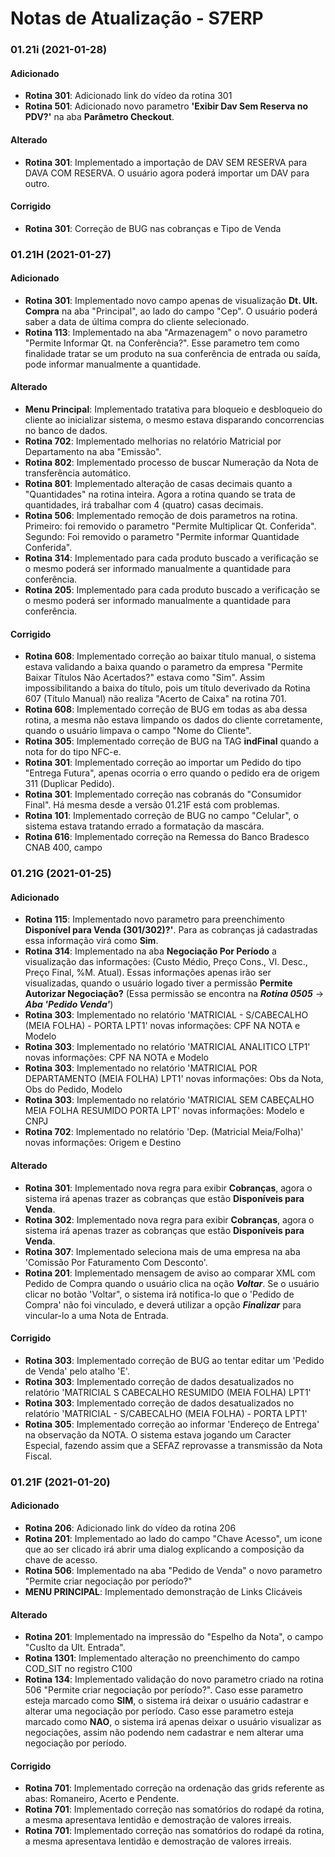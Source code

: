 # Notas de Atualização - S7ERP

### 01.21i (2021-01-28)

#### Adicionado

* **Rotina 301**: Adicionado link do vídeo da rotina 301
* **Rotina 501**: Adicionado novo parametro **'Exibir Dav Sem Reserva no PDV?'** na aba **Parâmetro Checkout**.

 #### Alterado
 
* **Rotina 301**: Implementado a importação de DAV SEM RESERVA para DAVA COM RESERVA. O usuário agora poderá importar um DAV para outro.
 
#### Corrigido
 
* **Rotina 301**: Correção de BUG nas cobranças e Tipo de Venda

### 01.21H (2021-01-27)

#### Adicionado

* **Rotina 301**: Implementado novo campo apenas de visualização **Dt. Ult. Compra** na aba "Principal", ao lado do campo "Cep". O usuário poderá saber a data de última compra do cliente selecionado.
* **Rotina 113**: Implementado na aba "Armazenagem" o novo parametro "Permite Informar Qt. na Conferência?". Esse parametro tem como finalidade tratar se um produto na sua conferência de entrada ou saída, pode informar manualmente a quantidade.
  
 #### Alterado
 
 * **Menu Principal**: Implementado tratativa para bloqueio e desbloqueio do cliente ao inicializar sistema, o mesmo estava disparando concorrencias no banco de dados.
 * **Rotina 702**: Implementado melhorias no relatório Matricial por Departamento na aba "Emissão".
 * **Rotina 802**: Implementado processo de buscar Numeração da Nota de transferência automático.
 * **Rotina 801**: Implementado alteração de casas decimais quanto a "Quantidades" na rotina inteira. Agora a rotina quando se trata de quantidades, irá trabalhar com 4 (quatro) casas decimais.
 * **Rotina 506**: Implementado remoção de dois parametros na rotina. Primeiro: foi removido o parametro "Permite Multiplicar Qt. Conferida". Segundo: Foi removido o parametro "Permite informar Quantidade Conferida".
 * **Rotina 314**: Implementado para cada produto buscado a verificação se o mesmo poderá ser informado manualmente a quantidade para conferência.
 * **Rotina 205**: Implementado para cada produto buscado a verificação se o mesmo poderá ser informado manualmente a quantidade para conferência.
 
#### Corrigido
 
* **Rotina 608**: Implementado correção ao baixar título manual, o sistema estava validando a baixa quando o parametro da empresa "Permite Baixar Títulos Não Acertados?" estava como "Sim". Assim impossibilitando a baixa do título, pois um título deverivado da Rotina 607 (Título Manual) não realiza "Acerto de Caixa" na rotina 701.
* **Rotina 608**: Implementado correção de BUG em todas as aba dessa rotina, a mesma não estava limpando os dados do cliente corretamente, quando o usuário limpava o campo "Nome do Cliente".
* **Rotina 305**: Implementado correção de BUG na TAG **indFinal** quando a nota for do tipo NFC-e.
* **Rotina 301**: Implementado correção ao importar um Pedido do tipo "Entrega Futura", apenas ocorria o erro quando o pedido era de origem 311 (Duplicar Pedido).
* **Rotina 301**: Implementado correção nas cobranás do "Consumidor Final". Há mesma desde a versão 01.21F está com problemas.
* **Rotina 101**: Implementado correção de BUG no campo "Celular", o sistema estava tratando errado a formatação da mascára.
* **Rotina 616**: Implementado correção na Remessa do Banco Bradesco CNAB 400, campo

### 01.21G (2021-01-25)

#### Adicionado

 * **Rotina 115**: Implementado novo parametro para preenchimento **Disponível para Venda (301/302)?'**. Para as cobranças já cadastradas essa informação virá como **Sim**.
 * **Rotina 314**: Implementado na aba **Negociação Por Período** a visualização das informações: (Custo Médio, Preço Cons., Vl. Desc., Preço Final, %M. Atual). Essas informações apenas irão ser visualizadas, quando o usuário logado tiver a permissão **Permite Autorizar Negociação?** (Essa permissão se encontra na ***Rotina 0505*** -> ***Aba 'Pedido Venda'***)
 * **Rotina 303**: Implementado no relatório 'MATRICIAL - S/CABECALHO (MEIA FOLHA) - PORTA LPT1' novas informações: CPF NA NOTA  e Modelo
 * **Rotina 303**: Implementado no relatório 'MATRICIAL ANALITICO LTP1' novas informações: CPF NA NOTA  e Modelo
 * **Rotina 303**: Implementado no relatório 'MATRICIAL POR DEPARTAMENTO (MEIA FOLHA) LPT1' novas informações: Obs da Nota, Obs do Pedido, Modelo
 * **Rotina 303**: Implementado no relatório 'MATRICIAL SEM CABEÇALHO MEIA FOLHA RESUMIDO PORTA LPT' novas informações: Modelo e CNPJ
 * **Rotina 702**: Implementado no relatório 'Dep. (Matricial Meia/Folha)' novas informações: Origem e Destino
  
 #### Alterado
 
 * **Rotina 301**: Implementado nova regra para exibir **Cobranças**, agora o sistema irá apenas trazer as cobranças que estão **Disponíveis para Venda**.
 * **Rotina 302**: Implementado nova regra para exibir **Cobranças**, agora o sistema irá apenas trazer as cobranças que estão **Disponíveis para Venda**.
 * **Rotina 307**: Implementado seleciona mais de uma empresa na aba 'Comissão Por Faturamento Com Desconto'.
 * **Rotina 201**: Implementado mensagem de aviso ao comparar XML com Pedido de Compra quando o usuário clica na oção ***Voltar***. Se o usuário clicar no botão 'Voltar", o sistema irá notifica-lo que o 'Pedido de Compra' não foi vinculado, e deverá utilizar a opção ***Finalizar*** para vincular-lo a uma Nota de Entrada.

 #### Corrigido
 
 * **Rotina 303**: Implementado correção de BUG ao tentar editar um 'Pedido de Venda' pelo atalho 'E'.
 * **Rotina 303**: Implementado correção de dados desatualizados no relatório 'MATRICIAL S CABECALHO RESUMIDO (MEIA FOLHA) LPT1'
 * **Rotina 303**: Implementado correção de dados desatualizados no relatório 'MATRICIAL - S/CABECALHO (MEIA FOLHA) - PORTA LPT1'
 * **Rotina 305**: Implementado correção ao informar 'Endereço de Entrega' na observação da NOTA. O sistema estava jogando um Caracter Especial, fazendo assim que a SEFAZ reprovasse a transmissão da Nota Fiscal.

### 01.21F (2021-01-20)

#### Adicionado

 * **Rotina 206**: Adicionado link do vídeo da rotina 206
 * **Rotina 201**: Implementado ao lado do campo "Chave Acesso", um icone que ao ser clicado irá abrir uma dialog explicando a composição da chave de acesso.
 * **Rotina 506**: Implementado na aba "Pedido de Venda" o novo parametro "Permite criar negociação por período?"
 * **MENU PRINCIPAL**: Implementado demonstração de Links Clicáveis 
  
 #### Alterado
 
 * **Rotina 201**: Implementado na impressão do "Espelho da Nota", o campo "Cuslto da Ult. Entrada".
 * **Rotina 1301**: Implementado alteração no preenchimento do campo COD_SIT no registro C100
 * **Rotina 134**: Implementado validação do novo parametro criado na rotina 506 "Permite criar negociação por período?". Caso esse parametro esteja marcado como **SIM**, 
 o sistema irá deixar o usuário cadastrar e alterar uma negociação por período. Caso esse parametro esteja marcado como **NAO**, o sistema irá apenas deixar o usuário visualizar as
 negociações, assim não podendo nem cadastrar e nem alterar uma negociação por período.
 
  #### Corrigido
 
 * **Rotina 701**: Implementado correção na ordenação das grids referente as abas: Romaneiro, Acerto e Pendente.
 * **Rotina 701**: Implementado correção nas somatórios do rodapé da rotina, a mesma apresentava lentidão e demostração de valores irreais.
 * **Rotina 701**: Implementado correção nas somatórios do rodapé da rotina, a mesma apresentava lentidão e demostração de valores irreais.

